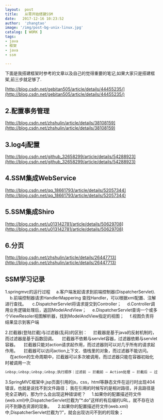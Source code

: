 ```yaml
---
layout:  post
title:   从零开始搭建SSM
date:   2017-12-16 10:23:52
author:  'zhangtao'
image: '/img/post-bg-unix-linux.jpg'
catalog: [ WORK ]
tags:
- java
- 框架
- java
- ssm

---
```



下面是我搭建框架时参考的文章以及自己的觉得重要的笔记,如果大家只是搭建框架,前三步就足够了.


 [http://blog.csdn.net/gebitan505/article/details/44455235/](http://blog.csdn.net/gebitan505/article/details/44455235/)

## 2.配置事务管理

 [http://blog.csdn.net/zhshulin/article/details/38108159](http://blog.csdn.net/zhshulin/article/details/38108159)

## 3.log4j配置

 [http://blog.csdn.net/github_32658299/article/details/54288923](http://blog.csdn.net/github_32658299/article/details/54288923)

## 4.SSM集成WebService

 [http://blog.csdn.net/qq_18661793/article/details/52057344](http://blog.csdn.net/qq_18661793/article/details/52057344)

## 5.SSM集成Shiro

 [http://blog.csdn.net/u013142781/article/details/50629708](http://blog.csdn.net/u013142781/article/details/50629708)

## 6.分页

 [http://blog.csdn.net/zhshulin/article/details/26447713](http://blog.csdn.net/zhshulin/article/details/26447713)

## SSM学习记录

1.springmvc的运行过程 &nbsp;&nbsp;&nbsp;&nbsp;a.客户端发起请求到前端控制器(DispatcherServlet). &nbsp;&nbsp;&nbsp;&nbsp;b.前端控制器请求HandlerMappering 查找Handler，可以根据xml配置、注解进行查找。 &nbsp;&nbsp;&nbsp;&nbsp;c.DispatcherServlet将请求提交到Controller； &nbsp;&nbsp;&nbsp;&nbsp;d.Controller调用业务逻辑处理后，返回ModelAndView； &nbsp;&nbsp;&nbsp;&nbsp;e.DispatcherServlet查询一个或多个ViewResoler视图解析器，找到ModelAndView指定的视图； &nbsp;&nbsp;&nbsp;&nbsp;f.视图负责将结果显示到客户端

2.拦截器(登陆拦截)与过滤器(乱码)的区别： &nbsp;&nbsp;&nbsp;&nbsp;拦截器是基于java的反射机制的，而过滤器是基于函数回调。 &nbsp;&nbsp;&nbsp;&nbsp;拦截器不依赖与servlet容器，过滤器依赖与servlet容器。 &nbsp;&nbsp;&nbsp;&nbsp;拦截器只能对action请求起作用，而过滤器则可以对几乎所有的请求起作用。 &nbsp;&nbsp;&nbsp;&nbsp;拦截器可以访问action上下文、值栈里的对象，而过滤器不能访问。 &nbsp;&nbsp;&nbsp;&nbsp;在action的生命周期中，拦截器可以多次被调用，而过滤器只能在容器初始化时被调用一次

```java
&nbsp;&nbsp;&nbsp;&nbsp;执行顺序：过滤前 – 拦截前 – Action处理 – 拦截后 – 过滤后。
```

3.SpringMVC框架中,jsp页面引用的js，css，html等静态文件在运行时出现404错误，也就是说找不到文件路径； 我在引用的时候写的是相对路径，并且路径是完全正确的，那为什么会出现这种错误呢？ &nbsp;&nbsp;&nbsp;&nbsp;1.如果你的配置描述符文件(web.xml)中,DispatcherServlet拦截为”*.do”这样的有后缀的URL，就不存在访问不到静态资源的现象。 &nbsp;&nbsp;&nbsp;&nbsp;2.如果你的配置描述符文件(web.xml)中,DispatcherServlet拦截为”/”，就会出现访问不到的的现象；

